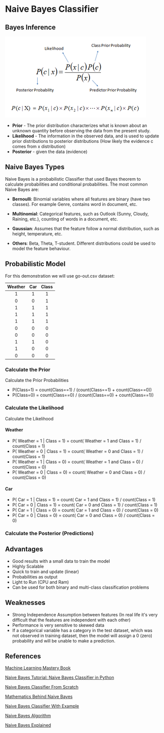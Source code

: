 # Naive Bayes Classifier

## Bayes Inference

![Bayes Rule](images/Bayes_rule.png)

* **Prior** - The prior distribution characterizes what is known about an unknown quantity before observing the data from the present study.
* **Likelihood** - The information in the observed data, and is used to update prior distributions to posterior distributions (How likely the evidence c comes from x distribution)
* **Posterior** - given the data (evidence)

## Naive Bayes Types

Naive Bayes is a probabilistic Classifier that used Bayes theorem to calculate probabilities and conditional probabilities. The most common Naive Bayes are:

* **Bernoulli**: Binomial variables where all features are binary (have two classes). For example Genre, contains word in document, etc.

* **Multinomial**: Categorical features, such as Outlook (Sunny, Cloudy, Raining, etc.), counting of words in a document, etc.

* **Gaussian**: Assumes that the feature follow a normal distribution, such as height, temperature, etc.

* **Others**: Beta, Theta, T-student. Different distributions could be used to model the feature behaviour.

>
## Probabilistic Model

For this demonstration we will use go-out.csv dataset:

<div style="max-width: 300px">

| Weather 	| Car 	| Class 	|
|:-:	|:-:	|:-:	|
| 1 	| 1 	| 1 	|
| 0 	| 0 	| 1 	|
| 1 	| 1 	| 1 	|
| 1 	| 1 	| 1 	|
| 1 	| 1 	| 1 	|
| 0 	| 0 	| 0 	|
| 0 	| 0 	| 0 	|
| 1 	| 1 	| 0 	|
| 1 	| 0 	| 0 	|
| 0 	| 0 	| 0 	|
</div>

### Calculate the Prior

Calculate the Prior Probabilities
* P(Class=1) = count(Class==1) / (count(Class==1) + count(Class==0))
* P(Class=0) = count(Class==0) / (count(Class==0) + count(Class==1))

### Calculate the Likelihood

Calculate the Likelihood

#### Weather

* P( Weather = 1 | Class = 1) = count( Weather = 1 and Class = 1) / count(Class = 1)
* P( Weather = 0 | Class = 1) = count( Weather = 0 and Class = 1) / count(Class = 1)
* P( Weather = 1 | Class = 0) = count( Weather = 1 and Class = 0) / count(Class = 0)
* P( Weather = 0 | Class = 0) = count( Weather = 0 and Class = 0) / count(Class = 0)

#### Car

* P( Car = 1 | Class = 1) = count( Car = 1 and Class = 1) / count(Class = 1)
* P( Car = 0 | Class = 1) = count( Car = 0 and Class = 1) / count(Class = 1)
* P( Car = 1 | Class = 0) = count( Car = 1 and Class = 0) / count(Class = 0)
* P( Car = 0 | Class = 0) = count( Car = 0 and Class = 0) / count(Class = 0)

### Calculate the Posterior (Predictions)


## Advantages

* Good results with a small data to train the model
* Highly Scalable
* Quick to train and update (linear)
* Probabilities as output
* Light to Run (CPU and Ram)
* Can be used for both binary and multi-class classification problems

## Weaknesses

* Strong Independence Assumption between features (In real life it's very difficult that the features are independent with each other)
* Performance is very sensitive to skewed data
* If a categorical variable has a category in the test dataset, which was not observed in training dataset, then the model will assign a 0 (zero) probability and will be unable to make a prediction.

## References

[Machine Learning Mastery Book](https://machinelearningmastery.com/master-machine-learning-algorithms/)

[Naive Bayes Tutorial: Naive Bayes Classifier in Python](https://dzone.com/articles/naive-bayes-tutorial-naive-bayes-classifier-in-pyt)

[Naive Bayes Classifier From Scratch](https://machinelearningmastery.com/naive-bayes-classifier-scratch-python/)

[Mathematics Behind Naive Bayes](https://heartbeat.fritz.ai/understanding-the-mathematics-behind-naive-bayes-ab6ee85f50d0)

[Naive Bayes Classifier With Example](https://www.youtube.com/watch?v=l3dZ6ZNFjo0)

[Naive Bayes Algorithm](https://www.youtube.com/watch?v=vz_xuxYS2PM)

[Naive Bayes Explained](https://www.analyticsvidhya.com/blog/2017/09/naive-bayes-explained/)
